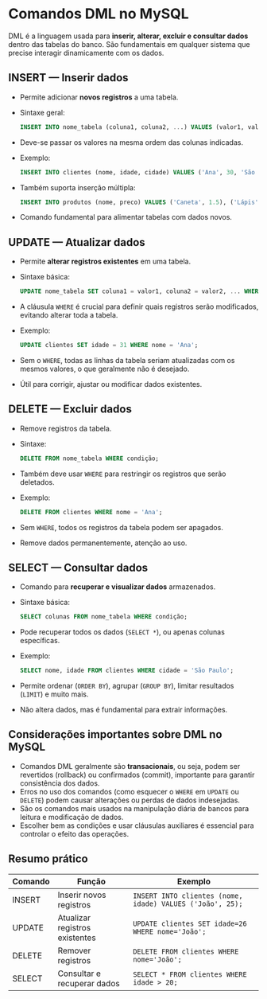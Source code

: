 # Comandos DML no MySQL

DML é a linguagem usada para **inserir, alterar, excluir e consultar dados** dentro das tabelas do banco. São fundamentais em qualquer sistema que precise interagir dinamicamente com os dados.

## INSERT — Inserir dados

- Permite adicionar **novos registros** a uma tabela.
- Sintaxe geral:

  ```sql
  INSERT INTO nome_tabela (coluna1, coluna2, ...) VALUES (valor1, valor2, ...);
  ```

- Deve-se passar os valores na mesma ordem das colunas indicadas.
- Exemplo:

  ```sql
  INSERT INTO clientes (nome, idade, cidade) VALUES ('Ana', 30, 'São Paulo');
  ```

- Também suporta inserção múltipla:

  ```sql
  INSERT INTO produtos (nome, preco) VALUES ('Caneta', 1.5), ('Lápis', 1.0);
  ```

- Comando fundamental para alimentar tabelas com dados novos.

## UPDATE — Atualizar dados

- Permite **alterar registros existentes** em uma tabela.
- Sintaxe básica:

  ```sql
  UPDATE nome_tabela SET coluna1 = valor1, coluna2 = valor2, ... WHERE condição;
  ```

- A cláusula `WHERE` é crucial para definir quais registros serão modificados, evitando alterar toda a tabela.
- Exemplo:

  ```sql
  UPDATE clientes SET idade = 31 WHERE nome = 'Ana';
  ```

- Sem o `WHERE`, todas as linhas da tabela seriam atualizadas com os mesmos valores, o que geralmente não é desejado.
- Útil para corrigir, ajustar ou modificar dados existentes.

## DELETE — Excluir dados

- Remove registros da tabela.
- Sintaxe:

  ```sql
  DELETE FROM nome_tabela WHERE condição;
  ```

- Também deve usar `WHERE` para restringir os registros que serão deletados.
- Exemplo:

  ```sql
  DELETE FROM clientes WHERE nome = 'Ana';
  ```

- Sem `WHERE`, todos os registros da tabela podem ser apagados.
- Remove dados permanentemente, atenção ao uso.

## SELECT — Consultar dados

- Comando para **recuperar e visualizar dados** armazenados.
- Sintaxe básica:

  ```sql
  SELECT colunas FROM nome_tabela WHERE condição;
  ```

- Pode recuperar todos os dados (`SELECT *`), ou apenas colunas específicas.
- Exemplo:

  ```sql
  SELECT nome, idade FROM clientes WHERE cidade = 'São Paulo';
  ```

- Permite ordenar (`ORDER BY`), agrupar (`GROUP BY`), limitar resultados (`LIMIT`) e muito mais.
- Não altera dados, mas é fundamental para extrair informações.

## Considerações importantes sobre DML no MySQL

- Comandos DML geralmente são **transacionais**, ou seja, podem ser revertidos (rollback) ou confirmados (commit), importante para garantir consistência dos dados.
- Erros no uso dos comandos (como esquecer o `WHERE` em `UPDATE` ou `DELETE`) podem causar alterações ou perdas de dados indesejadas.
- São os comandos mais usados na manipulação diária de bancos para leitura e modificação de dados.
- Escolher bem as condições e usar cláusulas auxiliares é essencial para controlar o efeito das operações.

## Resumo prático

| Comando  | Função                             | Exemplo                                        |
|----------|----------------------------------|------------------------------------------------|
| INSERT   | Inserir novos registros          | `INSERT INTO clientes (nome, idade) VALUES ('João', 25);` |
| UPDATE   | Atualizar registros existentes   | `UPDATE clientes SET idade=26 WHERE nome='João';`         |
| DELETE   | Remover registros                | `DELETE FROM clientes WHERE nome='João';`                 |
| SELECT   | Consultar e recuperar dados      | `SELECT * FROM clientes WHERE idade > 20;`                |
